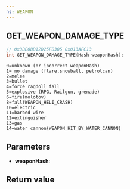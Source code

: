 ```yaml
---
ns: WEAPON
---
```

## GET_WEAPON_DAMAGE_TYPE

```c
// 0x3BE0BB12D25FB305 0x013AFC13
int GET_WEAPON_DAMAGE_TYPE(Hash weaponHash);
```

```
0=unknown (or incorrect weaponHash)  
1= no damage (flare,snowball, petrolcan)  
2=melee  
3=bullet  
4=force ragdoll fall  
5=explosive (RPG, Railgun, grenade)  
6=fire(molotov)  
8=fall(WEAPON_HELI_CRASH)  
10=electric  
11=barbed wire  
12=extinguisher  
13=gas  
14=water cannon(WEAPON_HIT_BY_WATER_CANNON)  
```

## Parameters
* **weaponHash**: 

## Return value
